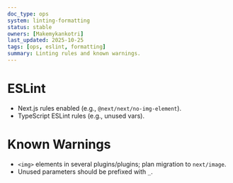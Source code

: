 ```yaml
---
doc_type: ops
system: linting-formatting
status: stable
owners: [Makemykankotri]
last_updated: 2025-10-25
tags: [ops, eslint, formatting]
summary: Linting rules and known warnings.
---
```


# ESLint
- Next.js rules enabled (e.g., `@next/next/no-img-element`).
- TypeScript ESLint rules (e.g., unused vars).

# Known Warnings
- `<img>` elements in several plugins/plugins; plan migration to `next/image`.
- Unused parameters should be prefixed with `_`.
